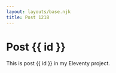 ```yaml
---
layout: layouts/base.njk
title: Post 1218
---
```


# Post {{ id }}

This is post {{ id }} in my Eleventy project.

